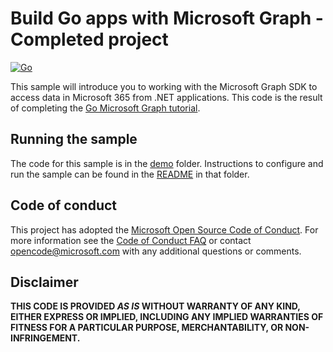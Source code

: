 # Build Go apps with Microsoft Graph - Completed project

[![Go](https://github.com/microsoftgraph/msgraph-training-go/workflows/go/badge.svg)](https://github.com/microsoftgraph/msgraph-training-go/actions/workflows/go.yml)

This sample will introduce you to working with the Microsoft Graph SDK to access data in Microsoft 365 from .NET applications. This code is the result of completing the [Go Microsoft Graph tutorial](https://docs.microsoft.com/graph/tutorials/go).

## Running the sample

The code for this sample is in the [demo](demo) folder. Instructions to configure and run the sample can be found in the [README](demo/README.md) in that folder.

## Code of conduct

This project has adopted the [Microsoft Open Source Code of Conduct](https://opensource.microsoft.com/codeofconduct/). For more information see the [Code of Conduct FAQ](https://opensource.microsoft.com/codeofconduct/faq/) or contact [opencode@microsoft.com](mailto:opencode@microsoft.com) with any additional questions or comments.

## Disclaimer

**THIS CODE IS PROVIDED _AS IS_ WITHOUT WARRANTY OF ANY KIND, EITHER EXPRESS OR IMPLIED, INCLUDING ANY IMPLIED WARRANTIES OF FITNESS FOR A PARTICULAR PURPOSE, MERCHANTABILITY, OR NON-INFRINGEMENT.**

